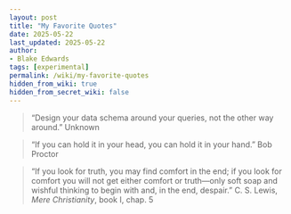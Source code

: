 ```yaml
---
layout: post
title: "My Favorite Quotes"
date: 2025-05-22
last_updated: 2025-05-22
author:
- Blake Edwards
tags: [experimental]
permalink: /wiki/my-favorite-quotes
hidden_from_wiki: true
hidden_from_secret_wiki: false
---
```


<blockquote class="otro-blockquote">
  “Design your data schema around your queries, not the other way around.”
  <span>Unknown</span>
</blockquote>

<blockquote class="otro-blockquote">
  “If you can hold it in your head, you can hold it in your hand.”
  <span>Bob Proctor</span>
</blockquote>

<blockquote class="otro-blockquote">
  “If you look for truth, you may find comfort in the end; if you look for comfort you will not get either comfort or truth—only soft soap and wishful thinking to begin with and, in the end, despair.”
  <span>C. S. Lewis, <em>Mere Christianity</em>, book I, chap. 5</span>
</blockquote>

<!-- <blockquote class="otro-blockquote">
  “quote”
  <span>auhtor</span>
</blockquote> -->
